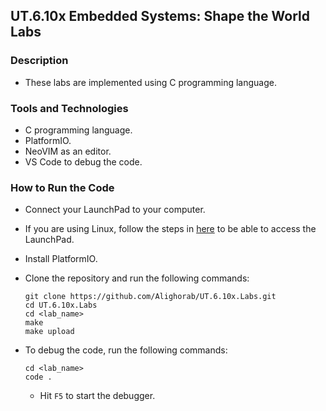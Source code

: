 ## UT.6.10x Embedded Systems: Shape the World Labs

### Description
- These labs are implemented using C programming language.

### Tools and Technologies
- C programming language.
- PlatformIO.
- NeoVIM as an editor.
- VS Code to debug the code.

### How to Run the Code
- Connect your LaunchPad to your computer.
- If you are using Linux, follow the steps in 
[here](https://docs.platformio.org/en/latest/core/installation/udev-rules.html) 
to be able to access the LaunchPad.

- Install PlatformIO.

- Clone the repository and run the following commands:
    ````
    git clone https://github.com/Alighorab/UT.6.10x.Labs.git
    cd UT.6.10x.Labs
    cd <lab_name>
    make
    make upload
    ````
- To debug the code, run the following commands:
    ````
    cd <lab_name>
    code .
    ````
    - Hit `F5` to start the debugger.
